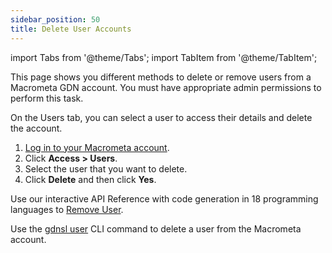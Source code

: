 ```yaml
---
sidebar_position: 50
title: Delete User Accounts
---
```


import Tabs from '@theme/Tabs';
import TabItem from '@theme/TabItem';

This page shows you different methods to delete or remove users from a Macrometa GDN account. You must have appropriate admin permissions to perform this task.

<Tabs groupId="operating-systems">
<TabItem value="console" label="Web Console">

On the Users tab, you can select a user to access their details and delete the account.

1. [Log in to your Macrometa account](https://auth-play.macrometa.io/).
1. Click **Access > Users**.
1. Select the user that you want to delete.
1. Click **Delete** and then click **Yes**.

</TabItem>
<TabItem value="api" label="REST API">

Use our interactive API Reference with code generation in 18 programming languages to 
[Remove User](https://www.macrometa.com/docs/api#/operations/RemoveUser).

</TabItem>
<TabItem value="cli" label="CLI">

Use the [gdnsl user](../../cli/users-cli) CLI command to delete a user from the Macrometa account.

</TabItem>
</Tabs>
